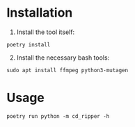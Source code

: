 # Installation

1. Install the tool itself:
```
poetry install
```
2. Install the necessary bash tools:
```
sudo apt install ffmpeg python3-mutagen
```

# Usage
```
poetry run python -m cd_ripper -h
```
